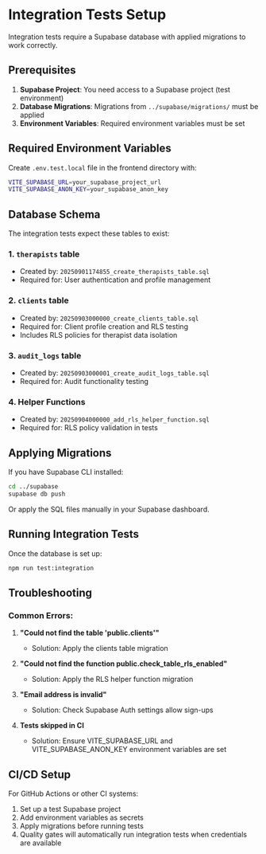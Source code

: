 # Integration Tests Setup

Integration tests require a Supabase database with applied migrations to work correctly.

## Prerequisites

1. **Supabase Project**: You need access to a Supabase project (test environment)
2. **Database Migrations**: Migrations from `../supabase/migrations/` must be applied
3. **Environment Variables**: Required environment variables must be set

## Required Environment Variables

Create `.env.test.local` file in the frontend directory with:

```bash
VITE_SUPABASE_URL=your_supabase_project_url
VITE_SUPABASE_ANON_KEY=your_supabase_anon_key
```

## Database Schema

The integration tests expect these tables to exist:

### 1. `therapists` table
- Created by: `20250901174855_create_therapists_table.sql`
- Required for: User authentication and profile management

### 2. `clients` table  
- Created by: `20250903000000_create_clients_table.sql`
- Required for: Client profile creation and RLS testing
- Includes RLS policies for therapist data isolation

### 3. `audit_logs` table
- Created by: `20250903000001_create_audit_logs_table.sql`
- Required for: Audit functionality testing

### 4. Helper Functions
- Created by: `20250904000000_add_rls_helper_function.sql`
- Required for: RLS policy validation in tests

## Applying Migrations

If you have Supabase CLI installed:

```bash
cd ../supabase
supabase db push
```

Or apply the SQL files manually in your Supabase dashboard.

## Running Integration Tests

Once the database is set up:

```bash
npm run test:integration
```

## Troubleshooting

### Common Errors:

1. **"Could not find the table 'public.clients'"**
   - Solution: Apply the clients table migration

2. **"Could not find the function public.check_table_rls_enabled"**
   - Solution: Apply the RLS helper function migration

3. **"Email address is invalid"**
   - Solution: Check Supabase Auth settings allow sign-ups

4. **Tests skipped in CI**
   - Solution: Ensure VITE_SUPABASE_URL and VITE_SUPABASE_ANON_KEY environment variables are set

## CI/CD Setup

For GitHub Actions or other CI systems:

1. Set up a test Supabase project
2. Add environment variables as secrets
3. Apply migrations before running tests
4. Quality gates will automatically run integration tests when credentials are available